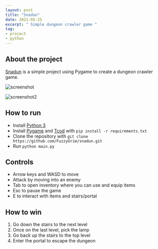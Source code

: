 ```yaml
---
layout: post
title: "Snadun"
date: 2021-05-25
excerpt: " Simple dungeon crawler game "
tag:
- project 
- python
---
```


## About the project

[Snadun]((https://github.com/FuzzyGrim/snadun)) is a simple project using Pygame to create a dungeon crawler game.

![screenshot](https://github.com/FuzzyGrim/snadun/raw/master/screenshots/screenshot.png)

![screenshot2](https://github.com/FuzzyGrim/snadun/raw/master/screenshots/screenshot2.png)

## How to run

* Install [Python 3](https://www.python.org/downloads/)
* Install [Pygame](https://www.pygame.org/news) and [Tcod](https://github.com/libtcod/python-tcod) with `pip install -r requirements.txt`
* Clone the repository with `git clone https://github.com/FuzzyGrim/snadun.git`
* Run `python main.py`

## Controls

* Arrow keys and WASD to move
* Attack by moving into an enemy
* Tab to open inventory where you can use and equip items
* Esc to pause the game
* E to interact with items and stairs/portal

## How to win

1. Go down the stairs to the next level
2. Once on the last level, pick the lamp
3. Go back up the stairs to the top level
4. Enter the portal to escape the dungeon